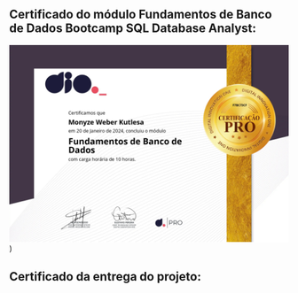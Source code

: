 ## Certificado do módulo Fundamentos de Banco de Dados Bootcamp SQL Database Analyst:

![Certificado do primeiro módulo do Bootcamp SQL Database Analyst e certiicado da entrega do projeto.](Fundamento%20de%20Banco%20de%20Dados.jpg))

## Certificado da entrega do projeto: